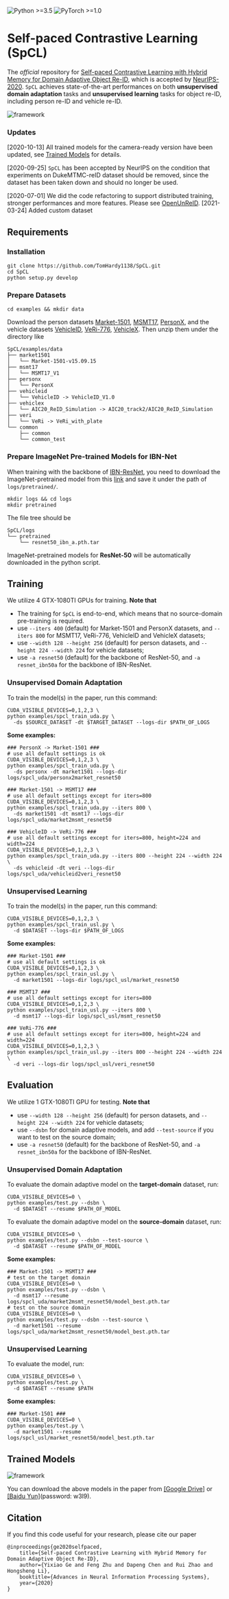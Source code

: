 ![Python >=3.5](https://img.shields.io/badge/Python->=3.5-blue.svg)
![PyTorch >=1.0](https://img.shields.io/badge/PyTorch->=1.0-yellow.svg)

# Self-paced Contrastive Learning (SpCL)

The *official* repository for [Self-paced Contrastive Learning with Hybrid Memory for Domain Adaptive Object Re-ID](https://arxiv.org/abs/2006.02713), which is accepted by [NeurIPS-2020](https://nips.cc/). `SpCL` achieves state-of-the-art performances on both **unsupervised domain adaptation** tasks and **unsupervised learning** tasks for object re-ID, including person re-ID and vehicle re-ID.

![framework](figs/framework.png)

### Updates

[2020-10-13] All trained models for the camera-ready version have been updated, see [Trained Models](#trained-models) for details.

[2020-09-25] `SpCL` has been accepted by NeurIPS on the condition that experiments on DukeMTMC-reID dataset should be removed, since the dataset has been taken down and should no longer be used.

[2020-07-01] We did the code refactoring to support distributed training, stronger performances and more features. Please see [OpenUnReID](https://github.com/open-mmlab/OpenUnReID).
[2021-03-24] Added custom dataset

## Requirements

### Installation

```shell
git clone https://github.com/TomHardy1138/SpCL.git
cd SpCL
python setup.py develop
```

### Prepare Datasets

```shell
cd examples && mkdir data
```
Download the person datasets [Market-1501](https://drive.google.com/file/d/0B8-rUzbwVRk0c054eEozWG9COHM/view), [MSMT17](https://arxiv.org/abs/1711.08565), [PersonX](https://github.com/sxzrt/Instructions-of-the-PersonX-dataset#data-for-visda2020-chanllenge), and the vehicle datasets [VehicleID](https://www.pkuml.org/resources/pku-vehicleid.html), [VeRi-776](https://github.com/JDAI-CV/VeRidataset), [VehicleX](https://www.aicitychallenge.org/2020-track2-download/).
Then unzip them under the directory like
```
SpCL/examples/data
├── market1501
│   └── Market-1501-v15.09.15
├── msmt17
│   └── MSMT17_V1
├── personx
│   └── PersonX
├── vehicleid
│   └── VehicleID -> VehicleID_V1.0
├── vehiclex
│   └── AIC20_ReID_Simulation -> AIC20_track2/AIC20_ReID_Simulation
├── veri
│   └── VeRi -> VeRi_with_plate
└── common
    ├── common
    └── common_test 
```

### Prepare ImageNet Pre-trained Models for IBN-Net
When training with the backbone of [IBN-ResNet](https://arxiv.org/abs/1807.09441), you need to download the ImageNet-pretrained model from this [link](https://drive.google.com/drive/folders/1thS2B8UOSBi_cJX6zRy6YYRwz_nVFI_S) and save it under the path of `logs/pretrained/`.
```shell
mkdir logs && cd logs
mkdir pretrained
```
The file tree should be
```
SpCL/logs
└── pretrained
    └── resnet50_ibn_a.pth.tar
```
ImageNet-pretrained models for **ResNet-50** will be automatically downloaded in the python script.


## Training

We utilize 4 GTX-1080TI GPUs for training. **Note that**

+ The training for `SpCL` is end-to-end, which means that no source-domain pre-training is required.
+ use `--iters 400` (default) for Market-1501 and PersonX datasets, and `--iters 800` for MSMT17, VeRi-776, VehicleID and VehicleX datasets;
+ use `--width 128 --height 256` (default) for person datasets, and `--height 224 --width 224` for vehicle datasets;
+ use `-a resnet50` (default) for the backbone of ResNet-50, and `-a resnet_ibn50a` for the backbone of IBN-ResNet.

### Unsupervised Domain Adaptation
To train the model(s) in the paper, run this command:
```shell
CUDA_VISIBLE_DEVICES=0,1,2,3 \
python examples/spcl_train_uda.py \
  -ds $SOURCE_DATASET -dt $TARGET_DATASET --logs-dir $PATH_OF_LOGS
```

**Some examples:**
```shell
### PersonX -> Market-1501 ###
# use all default settings is ok
CUDA_VISIBLE_DEVICES=0,1,2,3 \
python examples/spcl_train_uda.py \
  -ds personx -dt market1501 --logs-dir logs/spcl_uda/personx2market_resnet50

### Market-1501 -> MSMT17 ###
# use all default settings except for iters=800
CUDA_VISIBLE_DEVICES=0,1,2,3 \
python examples/spcl_train_uda.py --iters 800 \
  -ds market1501 -dt msmt17 --logs-dir logs/spcl_uda/market2msmt_resnet50

### VehicleID -> VeRi-776 ###
# use all default settings except for iters=800, height=224 and width=224
CUDA_VISIBLE_DEVICES=0,1,2,3 \
python examples/spcl_train_uda.py --iters 800 --height 224 --width 224 \
  -ds vehicleid -dt veri --logs-dir logs/spcl_uda/vehicleid2veri_resnet50
```


### Unsupervised Learning
To train the model(s) in the paper, run this command:
```shell
CUDA_VISIBLE_DEVICES=0,1,2,3 \
python examples/spcl_train_usl.py \
  -d $DATASET --logs-dir $PATH_OF_LOGS
```

**Some examples:**
```shell
### Market-1501 ###
# use all default settings is ok
CUDA_VISIBLE_DEVICES=0,1,2,3 \
python examples/spcl_train_usl.py \
  -d market1501 --logs-dir logs/spcl_usl/market_resnet50

### MSMT17 ###
# use all default settings except for iters=800
CUDA_VISIBLE_DEVICES=0,1,2,3 \
python examples/spcl_train_usl.py --iters 800 \
  -d msmt17 --logs-dir logs/spcl_usl/msmt_resnet50

### VeRi-776 ###
# use all default settings except for iters=800, height=224 and width=224
CUDA_VISIBLE_DEVICES=0,1,2,3 \
python examples/spcl_train_usl.py --iters 800 --height 224 --width 224 \
  -d veri --logs-dir logs/spcl_usl/veri_resnet50
```


## Evaluation

We utilize 1 GTX-1080TI GPU for testing. **Note that**

+ use `--width 128 --height 256` (default) for person datasets, and `--height 224 --width 224` for vehicle datasets;
+ use `--dsbn` for domain adaptive models, and add `--test-source` if you want to test on the source domain;
+ use `-a resnet50` (default) for the backbone of ResNet-50, and `-a resnet_ibn50a` for the backbone of IBN-ResNet.

### Unsupervised Domain Adaptation

To evaluate the domain adaptive model on the **target-domain** dataset, run:
```shell
CUDA_VISIBLE_DEVICES=0 \
python examples/test.py --dsbn \
  -d $DATASET --resume $PATH_OF_MODEL
```

To evaluate the domain adaptive model on the **source-domain** dataset, run:
```shell
CUDA_VISIBLE_DEVICES=0 \
python examples/test.py --dsbn --test-source \
  -d $DATASET --resume $PATH_OF_MODEL
```

**Some examples:**
```shell
### Market-1501 -> MSMT17 ###
# test on the target domain
CUDA_VISIBLE_DEVICES=0 \
python examples/test.py --dsbn \
  -d msmt17 --resume logs/spcl_uda/market2msmt_resnet50/model_best.pth.tar
# test on the source domain
CUDA_VISIBLE_DEVICES=0 \
python examples/test.py --dsbn --test-source \
  -d market1501 --resume logs/spcl_uda/market2msmt_resnet50/model_best.pth.tar
```

### Unsupervised Learning
To evaluate the model, run:
```shell
CUDA_VISIBLE_DEVICES=0 \
python examples/test.py \
  -d $DATASET --resume $PATH
```

**Some examples:**
```shell
### Market-1501 ###
CUDA_VISIBLE_DEVICES=0 \
python examples/test.py \
  -d market1501 --resume logs/spcl_usl/market_resnet50/model_best.pth.tar
```

## Trained Models

![framework](figs/results.png)

You can download the above models in the paper from [[Google Drive]](https://drive.google.com/drive/folders/1ryx-fPGjrexwm9ZP9QO3Qk4SKzNqbaXw?usp=sharing) or [[Baidu Yun]](https://pan.baidu.com/s/1FInOhEdQsOEk-1oMWWB0Ag)(password: w3l9).


## Citation
If you find this code useful for your research, please cite our paper
```
@inproceedings{ge2020selfpaced,
    title={Self-paced Contrastive Learning with Hybrid Memory for Domain Adaptive Object Re-ID},
    author={Yixiao Ge and Feng Zhu and Dapeng Chen and Rui Zhao and Hongsheng Li},
    booktitle={Advances in Neural Information Processing Systems},
    year={2020}
}
```
